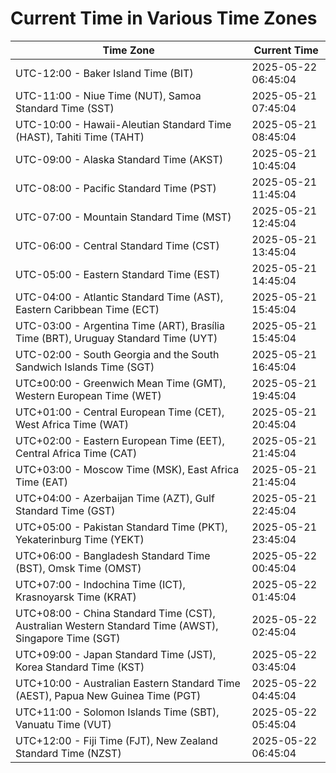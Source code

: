 # Current Time in Various Time Zones

| Time Zone | Current Time |
|-----------|--------------|
| UTC-12:00 - Baker Island Time (BIT) | 2025-05-22 06:45:04 |
| UTC-11:00 - Niue Time (NUT), Samoa Standard Time (SST) | 2025-05-21 07:45:04 |
| UTC-10:00 - Hawaii-Aleutian Standard Time (HAST), Tahiti Time (TAHT) | 2025-05-21 08:45:04 |
| UTC-09:00 - Alaska Standard Time (AKST) | 2025-05-21 10:45:04 |
| UTC-08:00 - Pacific Standard Time (PST) | 2025-05-21 11:45:04 |
| UTC-07:00 - Mountain Standard Time (MST) | 2025-05-21 12:45:04 |
| UTC-06:00 - Central Standard Time (CST) | 2025-05-21 13:45:04 |
| UTC-05:00 - Eastern Standard Time (EST) | 2025-05-21 14:45:04 |
| UTC-04:00 - Atlantic Standard Time (AST), Eastern Caribbean Time (ECT) | 2025-05-21 15:45:04 |
| UTC-03:00 - Argentina Time (ART), Brasília Time (BRT), Uruguay Standard Time (UYT) | 2025-05-21 15:45:04 |
| UTC-02:00 - South Georgia and the South Sandwich Islands Time (SGT) | 2025-05-21 16:45:04 |
| UTC±00:00 - Greenwich Mean Time (GMT), Western European Time (WET) | 2025-05-21 19:45:04 |
| UTC+01:00 - Central European Time (CET), West Africa Time (WAT) | 2025-05-21 20:45:04 |
| UTC+02:00 - Eastern European Time (EET), Central Africa Time (CAT) | 2025-05-21 21:45:04 |
| UTC+03:00 - Moscow Time (MSK), East Africa Time (EAT) | 2025-05-21 21:45:04 |
| UTC+04:00 - Azerbaijan Time (AZT), Gulf Standard Time (GST) | 2025-05-21 22:45:04 |
| UTC+05:00 - Pakistan Standard Time (PKT), Yekaterinburg Time (YEKT) | 2025-05-21 23:45:04 |
| UTC+06:00 - Bangladesh Standard Time (BST), Omsk Time (OMST) | 2025-05-22 00:45:04 |
| UTC+07:00 - Indochina Time (ICT), Krasnoyarsk Time (KRAT) | 2025-05-22 01:45:04 |
| UTC+08:00 - China Standard Time (CST), Australian Western Standard Time (AWST), Singapore Time (SGT) | 2025-05-22 02:45:04 |
| UTC+09:00 - Japan Standard Time (JST), Korea Standard Time (KST) | 2025-05-22 03:45:04 |
| UTC+10:00 - Australian Eastern Standard Time (AEST), Papua New Guinea Time (PGT) | 2025-05-22 04:45:04 |
| UTC+11:00 - Solomon Islands Time (SBT), Vanuatu Time (VUT) | 2025-05-22 05:45:04 |
| UTC+12:00 - Fiji Time (FJT), New Zealand Standard Time (NZST) | 2025-05-22 06:45:04 |
